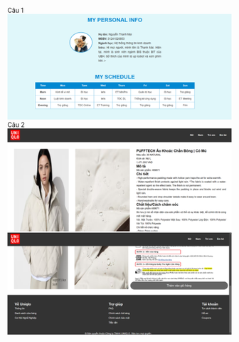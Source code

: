 Câu 1
![image alt](https://github.com/thanhmai2604950/Minipro-/blob/8845885fc54ccb8764f715ced71bd3ff6a18a957/README.md/Screenshot%202024-12-03%20141118.png?raw=true)
Câu 2
![image alt](https://github.com/thanhmai2604950/Minipro-/blob/92252485bc18bb5c438cc23eebca5e27a8a684a9/README.md/Screenshot%202024-12-03%20141224.png?raw=true)
![image alt](https://github.com/thanhmai2604950/Minipro-/blob/92252485bc18bb5c438cc23eebca5e27a8a684a9/README.md/Screenshot%202024-12-03%20141254.png?raw=true)
